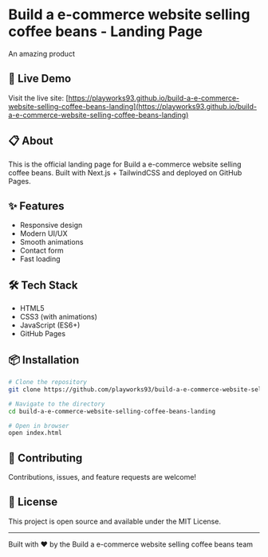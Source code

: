 # Build a e-commerce website selling coffee beans - Landing Page

An amazing product

## 🚀 Live Demo

Visit the live site: [https://playworks93.github.io/build-a-e-commerce-website-selling-coffee-beans-landing](https://playworks93.github.io/build-a-e-commerce-website-selling-coffee-beans-landing)

## 📋 About

This is the official landing page for Build a e-commerce website selling coffee beans. Built with Next.js + TailwindCSS and deployed on GitHub Pages.

## ✨ Features

- Responsive design
- Modern UI/UX
- Smooth animations
- Contact form
- Fast loading

## 🛠️ Tech Stack

- HTML5
- CSS3 (with animations)
- JavaScript (ES6+)
- GitHub Pages

## 📦 Installation

```bash
# Clone the repository
git clone https://github.com/playworks93/build-a-e-commerce-website-selling-coffee-beans-landing.git

# Navigate to the directory
cd build-a-e-commerce-website-selling-coffee-beans-landing

# Open in browser
open index.html
```

## 🤝 Contributing

Contributions, issues, and feature requests are welcome!

## 📝 License

This project is open source and available under the MIT License.

---

Built with ❤️ by the Build a e-commerce website selling coffee beans team
